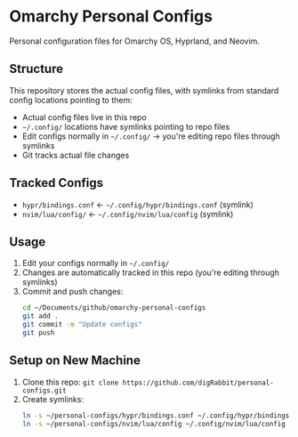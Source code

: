 # Omarchy Personal Configs

Personal configuration files for Omarchy OS, Hyprland, and Neovim.

## Structure

This repository stores the actual config files, with symlinks from standard config locations pointing to them:

- Actual config files live in this repo
- `~/.config/` locations have symlinks pointing to repo files
- Edit configs normally in `~/.config/` → you're editing repo files through symlinks
- Git tracks actual file changes

## Tracked Configs

- `hypr/bindings.conf` ← `~/.config/hypr/bindings.conf` (symlink)
- `nvim/lua/config/` ← `~/.config/nvim/lua/config` (symlink)

## Usage

1. Edit your configs normally in `~/.config/`
2. Changes are automatically tracked in this repo (you're editing through symlinks)
3. Commit and push changes:
   ```bash
   cd ~/Documents/github/omarchy-personal-configs
   git add .
   git commit -m "Update configs"
   git push
   ```

## Setup on New Machine

1. Clone this repo: `git clone https://github.com/digRabbit/personal-configs.git`
2. Create symlinks:
   ```bash
   ln -s ~/personal-configs/hypr/bindings.conf ~/.config/hypr/bindings.conf
   ln -s ~/personal-configs/nvim/lua/config ~/.config/nvim/lua/config
   ```
